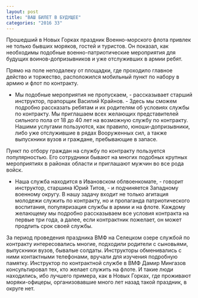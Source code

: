 ```yaml
---
layout: post
title: "ВАШ БИЛЕТ В БУДУЩЕЕ"
categories: "2016 33"
---
```


Прошедший в Новых Горках праздник Военно-морского флота привлек не только бывших моряков, гостей и туристов. Он показал, как необходимы подобные военно-патриотические мероприятия для будущих воинов-допризывников и уже отслуживших в армии ребят.

Прямо на поле неподалеку от площадки, где проходило главное действо и торжество, расположился мобильный пункт по набору в армию и флот по контракту.

- Мы подобные мероприятия не пропускаем, - рассказывает старший инструктор, прапорщик Василий Крайнов. - Здесь мы сможем подробно рассказать ребятам и их родителям об условиях службы по контракту. Мы приглашаем всех желающих представителей сильного пола от 18 до 40 лет на возможную службу по контракту. Нашими услугами пользуются, как правило, юноши-допризывники, либо уже отслужившие в рядах Вооруженных сил, а также выпускники вузов и граждане, пребывающие в запасе.

Пункт по отбору граждан на службу по контракту пользуется популярностью. Его сотрудники бывают на многих подобных крупных мероприятиях в районах области и приглашают мужчин во все рода войск.

- Наша служба находится в Ивановском облвоенкомате, - говорит инструктор, старшина Юрий Титов, - и подчиняется Западному военному округу. В нашу задачу входит не только агитация молодежи служить по контракту, но и пропаганда патриотического воспитания, популяризация службы в армии и на флоте. Каждому желающему мы подробно рассказываем все условия контракта на первые три года, а далее, если контрактник пожелает, он может продлить срок своей службы.

За период проведения праздника ВМФ на Селецком озере службой по контракту интересовались многие, подходили родители с сыновьями, выпускники вузов, бывалые солдаты. Инструкторы обменивались с ними контактными телефонами, вручали для изучения подробную памятку. Инструктор по контрактной службе в ВМФ Дамир Мингазов консультировал тех, кто желает служить на флоте. И такие люди находились, ибо лучшего примера, как в Новых Горках, где проживают моряки-офицеры, организовавшие много лет назад такой праздник, в округе нет.


